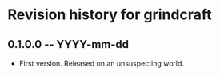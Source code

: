 # Revision history for grindcraft

## 0.1.0.0 -- YYYY-mm-dd

* First version. Released on an unsuspecting world.
